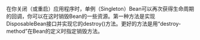 在你关闭（或重启）应用程序时，单例（Singleton）Bean可以再次获得生命周期的回调，你可以在这时销毁Bean的一些资源。第一种方法是实现DisposableBean接口并实现它的destroy()方法。更好的方法是用“destroy-method”在Bean的定义时指定销毁方法。